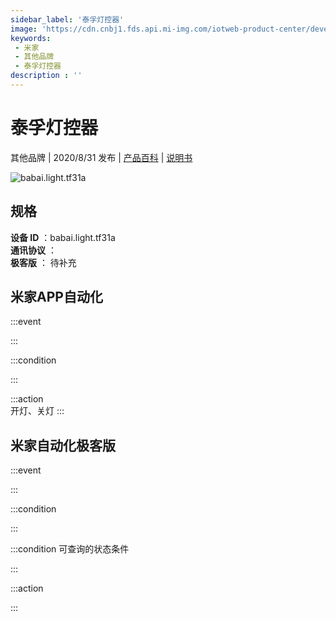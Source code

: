 ```yaml
---
sidebar_label: '泰孚灯控器'
image: 'https://cdn.cnbj1.fds.api.mi-img.com/iotweb-product-center/developer_1595489686315rXoJ8UIb.png?GalaxyAccessKeyId=AKVGLQWBOVIRQ3XLEW&Expires=9223372036854775807&Signature=fRZGegA0oDRl35bggxWp6re41So='
keywords: 
 - 米家
 - 其他品牌
 - 泰孚灯控器
description : ''
---
```

# 泰孚灯控器

其他品牌 | 2020/8/31 发布 | [产品百科](https://home.mi.com/webapp/content/baike/product/index.html?model=babai.light.tf31a/) | [说明书](https://home.mi.com/views/introduction.html?model=babai.light.tf31a&region=cn)

![babai.light.tf31a](https://cdn.cnbj1.fds.api.mi-img.com/iotweb-product-center/developer_1595489686315rXoJ8UIb.png?GalaxyAccessKeyId=AKVGLQWBOVIRQ3XLEW&Expires=9223372036854775807&Signature=fRZGegA0oDRl35bggxWp6re41So=)

## 规格  
> 
**设备 ID** ：babai.light.tf31a  
**通讯协议** ：  
**极客版**  ： 待补充 


## 米家APP自动化  

:::event  

:::

:::condition  

:::

:::action   
开灯、关灯
:::

## 米家自动化极客版  

:::event  

:::

:::condition  

:::

:::condition 可查询的状态条件  

:::

:::action  

:::

        
